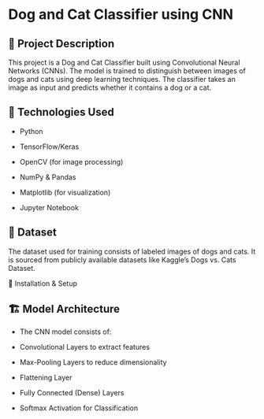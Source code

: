 # Dog and Cat Classifier using CNN

## 📌 Project Description

This project is a Dog and Cat Classifier built using Convolutional Neural Networks (CNNs). The model is trained to distinguish between images of dogs and cats using deep learning techniques. The classifier takes an image as input and predicts whether it contains a dog or a cat.

## 🚀 Technologies Used

- Python

- TensorFlow/Keras

- OpenCV (for image processing)

- NumPy & Pandas

- Matplotlib (for visualization)

- Jupyter Notebook

## 📂 Dataset

The dataset used for training consists of labeled images of dogs and cats. It is sourced from publicly available datasets like Kaggle’s Dogs vs. Cats Dataset.


🔧 Installation & Setup

## 🏗️ Model Architecture

- The CNN model consists of:

- Convolutional Layers to extract features

- Max-Pooling Layers to reduce dimensionality

- Flattening Layer

- Fully Connected (Dense) Layers

- Softmax Activation for Classification




